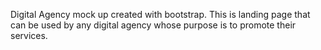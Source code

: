 Digital Agency mock up created with bootstrap. This is landing page that can be used by any digital agency whose purpose is to promote their services.

